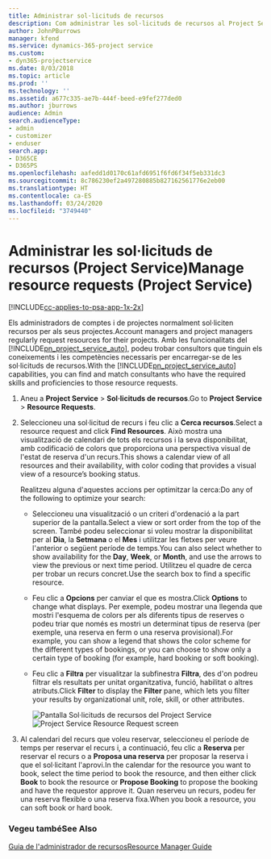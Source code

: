 ```yaml
---
title: Administrar sol·licituds de recursos
description: Com administrar les sol·licituds de recursos al Project Service
author: JohnPBurrows
manager: kfend
ms.service: dynamics-365-project service
ms.custom:
- dyn365-projectservice
ms.date: 8/03/2018
ms.topic: article
ms.prod: ''
ms.technology: ''
ms.assetid: a677c335-ae7b-444f-beed-e9fef277ded0
ms.author: jburrows
audience: Admin
search.audienceType:
- admin
- customizer
- enduser
search.app:
- D365CE
- D365PS
ms.openlocfilehash: aafedd1d0170c61afd6951f6fd6f34f5eb331dc3
ms.sourcegitcommit: 8c786230ef2a497280885b827162561776e2eb00
ms.translationtype: HT
ms.contentlocale: ca-ES
ms.lasthandoff: 03/24/2020
ms.locfileid: "3749440"
---
```

# <a name="manage-resource-requests-project-service"></a><span data-ttu-id="b21b0-103">Administrar les sol·licituds de recursos (Project Service)</span><span class="sxs-lookup"><span data-stu-id="b21b0-103">Manage resource requests (Project Service)</span></span>

[!INCLUDE[cc-applies-to-psa-app-1x-2x](../includes/cc-applies-to-psa-app-1x-2x.md)]

<span data-ttu-id="b21b0-104">Els administradors de comptes i de projectes normalment sol·liciten recursos per als seus projectes.</span><span class="sxs-lookup"><span data-stu-id="b21b0-104">Account managers and project managers regularly request resources for their projects.</span></span> <span data-ttu-id="b21b0-105">Amb les funcionalitats del [!INCLUDE[pn_project_service_auto](../includes/pn-project-service-auto.md)], podeu trobar consultors que tinguin els coneixements i les competències necessaris per encarregar-se de les sol·licituds de recursos.</span><span class="sxs-lookup"><span data-stu-id="b21b0-105">With the [!INCLUDE[pn_project_service_auto](../includes/pn-project-service-auto.md)] capabilities, you can find and match consultants who have the required skills and proficiencies to those resource requests.</span></span>  
  
1. <span data-ttu-id="b21b0-106">Aneu a **Project Service** > **Sol·licituds de recursos**.</span><span class="sxs-lookup"><span data-stu-id="b21b0-106">Go to **Project Service** > **Resource Requests**.</span></span>  
  
2. <span data-ttu-id="b21b0-107">Seleccioneu una sol·licitud de recurs i feu clic a **Cerca recursos**.</span><span class="sxs-lookup"><span data-stu-id="b21b0-107">Select a resource request and click **Find Resources**.</span></span> <span data-ttu-id="b21b0-108">Això mostra una visualització de calendari de tots els recursos i la seva disponibilitat, amb codificació de colors que proporciona una perspectiva visual de l'estat de reserva d'un recurs.</span><span class="sxs-lookup"><span data-stu-id="b21b0-108">This shows a calendar view of all resources and their availability, with color coding that provides a visual view of a resource’s booking status.</span></span>  
  
    <span data-ttu-id="b21b0-109">Realitzeu alguna d'aquestes accions per optimitzar la cerca:</span><span class="sxs-lookup"><span data-stu-id="b21b0-109">Do any of the following to optimize your search:</span></span>  
  
   -   <span data-ttu-id="b21b0-110">Seleccioneu una visualització o un criteri d'ordenació a la part superior de la pantalla.</span><span class="sxs-lookup"><span data-stu-id="b21b0-110">Select a view or sort order from the top of the screen.</span></span> <span data-ttu-id="b21b0-111">També podeu seleccionar si voleu mostrar la disponibilitat per al **Dia**, la **Setmana** o el **Mes** i utilitzar les fletxes per veure l'anterior o següent període de temps.</span><span class="sxs-lookup"><span data-stu-id="b21b0-111">You can also select whether to show availability for the **Day**, **Week**, or **Month**, and use the arrows to view the previous or next time period.</span></span> <span data-ttu-id="b21b0-112">Utilitzeu el quadre de cerca per trobar un recurs concret.</span><span class="sxs-lookup"><span data-stu-id="b21b0-112">Use the search box to find a specific resource.</span></span>  
  
   -   <span data-ttu-id="b21b0-113">Feu clic a **Opcions** per canviar el que es mostra.</span><span class="sxs-lookup"><span data-stu-id="b21b0-113">Click **Options** to change what displays.</span></span> <span data-ttu-id="b21b0-114">Per exemple, podeu mostrar una llegenda que mostri l'esquema de colors per als diferents tipus de reserves o podeu triar que només es mostri un determinat tipus de reserva (per exemple, una reserva en ferm o una reserva provisional).</span><span class="sxs-lookup"><span data-stu-id="b21b0-114">For example, you can show a legend that shows the color scheme for the different types of bookings, or you can choose to show only a certain type of booking (for example, hard booking or soft booking).</span></span>  
  
   -   <span data-ttu-id="b21b0-115">Feu clic a **Filtra** per visualitzar la subfinestra **Filtra**, des d'on podreu filtrar els resultats per unitat organitzativa, funció, habilitat o altres atributs.</span><span class="sxs-lookup"><span data-stu-id="b21b0-115">Click **Filter** to display the **Filter** pane, which lets you filter your results by organizational unit, role, skill, or other attributes.</span></span>  
  
       <span data-ttu-id="b21b0-116">![Pantalla Sol·licituds de recursos del Project Service](../project-service/media/project-service-resource-request-screen.png "Pantalla Sol·licituds de recursos del Project Service")</span><span class="sxs-lookup"><span data-stu-id="b21b0-116">![Project Service Resource Request screen](../project-service/media/project-service-resource-request-screen.png "Project Service Resource Request screen")</span></span>  
  
3. <span data-ttu-id="b21b0-117">Al calendari del recurs que voleu reservar, seleccioneu el període de temps per reservar el recurs i, a continuació, feu clic a **Reserva** per reservar el recurs o a **Proposa una reserva** per proposar la reserva i que el sol·licitant l'aprovi.</span><span class="sxs-lookup"><span data-stu-id="b21b0-117">In the calendar for the resource you want to book, select the time period to book the resource, and then either click **Book** to book the resource or **Propose Booking** to propose the booking and have the requestor approve it.</span></span> <span data-ttu-id="b21b0-118">Quan reserveu un recurs, podeu fer una reserva flexible o una reserva fixa.</span><span class="sxs-lookup"><span data-stu-id="b21b0-118">When you book a resource, you can soft book or hard book.</span></span>  
  
### <a name="see-also"></a><span data-ttu-id="b21b0-119">Vegeu també</span><span class="sxs-lookup"><span data-stu-id="b21b0-119">See Also</span></span>  
 [<span data-ttu-id="b21b0-120">Guia de l'administrador de recursos</span><span class="sxs-lookup"><span data-stu-id="b21b0-120">Resource Manager Guide</span></span>](../project-service/resource-manager-guide.md)
